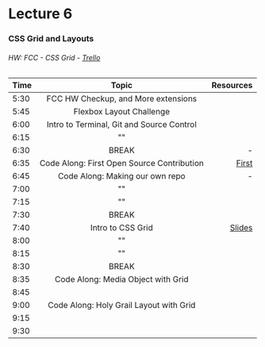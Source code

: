 # Lecture 6
### CSS Grid and Layouts
###### HW: FCC - CSS Grid - [Trello](https://trello.com/b/kP8TwrOh/mcc-frontend-academy)

| Time     |       Topic                            | Resources   |
| ---------|:-------------:                         | -----:      |
| 5:30     |  FCC HW Checkup, and More extensions                                     |             |
| 5:45     |  Flexbox Layout Challenge              |             |
| 6:00     |  Intro to Terminal, Git and Source Control                                      |             |
| 6:15     |      ""                                  |             |
| 6:30     | BREAK                                  |    -        |
| 6:35     |     Code Along: First Open Source Contribution                                   |    [First](https://github.com/firstcontributions/first-contributions)        |
| 6:45     |   Code Along: Making our own repo                                    |    -        |
| 7:00     |      ""                                  |             |
| 7:15     |        ""                                |             |
| 7:30     | BREAK                                  |             |
| 7:40     |   Intro to CSS Grid                                     |  [Slides](wjv.io/deck/04-css-2/#)           |
| 8:00     |        ""                                |             |
| 8:15     |         ""                               |             |
| 8:30     | BREAK                                  |             |
| 8:35     |    Code Along: Media Object with Grid                                    |             |
| 8:45     |                                        |             |
| 9:00     |    Code Along: Holy Grail Layout with Grid                                    |             |
| 9:15     |                                        |             |
| 9:30     |                                        |             |
